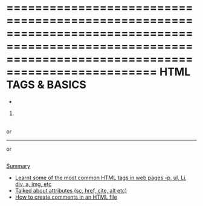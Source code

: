 
=======================================================================================================================================================
                                                                    HTML TAGS & BASICS
=======================================================================================================================================================

 
<strong> </strong>            <!-- this is used to make a text bold -->

<em> </em>                    <!-- this is used to make a text italics -->

<small> </small>              <!-- this is used to make a text slightly smaller -->

<ul>                          <!-- this is used to make unordered list and its a wrapper for <li> tag, e.g bullet points -->
    <li> </li>                <!-- this contains the actual list -->
</ul>

<ol>                          <!-- this is used to make ordered list and its a wrapper for <li> tag  e.g number list-->
    <li> </li>                <!-- this contains the actual list -->
</ol>    

<div> </div>                  <!-- "division" tag helps to divide contents into sections or group them together -->

<span> </span>                <!-- this is used to add css or js hooks into a part of text and can be used to surround content-->
    
<!--  below are self closing tags and some with attributes-->

<br> or </br>                 <!-- this is used to go to a new line and does not have closing tag -->

<hr> or </br>                 <!-- this is used to make a horizontal row in html and does not close -->

<img src="">                  <!-- this is used to add an image and has to have the "src" attribute that points to a folder/file or image address and the "alt" attribute is used for screen readers, like a description of the image, but its just for accessibility cuz it does not display-->

<a href="">                   <!-- anchor tags are used to link pages or add links to pages "href - hyperlinks reference", this attribute points to the exact link we want to go to and the link in the middle of " " or a file path to one of our pages in our local directory -->

<blockquote cite="">          <!-- used to add another quote from a different/original source into your page and add the link into the " "--> 

</blockquote>  

<p style="">                  <!-- style attribute is used to do inline CSS in your html file and add colors/styling   -->


Summary
- Learnt some of the most common HTML tags in web pages
-p, ul, Li, div, a, img, etc
- Talked about attributes (sc, href, cite, alt etc)
- How to create comments in an HTML file
